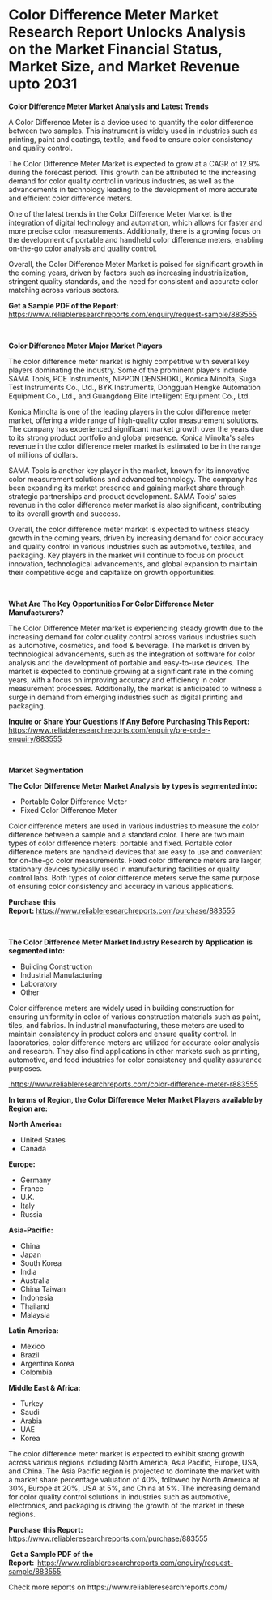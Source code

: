 <p><h1>Color Difference Meter Market Research Report Unlocks Analysis on the Market Financial Status, Market Size, and Market Revenue upto 2031</h1></p><p><strong>Color Difference Meter Market Analysis and Latest Trends</strong></p>
<p><p>A Color Difference Meter is a device used to quantify the color difference between two samples. This instrument is widely used in industries such as printing, paint and coatings, textile, and food to ensure color consistency and quality control.</p><p>The Color Difference Meter Market is expected to grow at a CAGR of 12.9% during the forecast period. This growth can be attributed to the increasing demand for color quality control in various industries, as well as the advancements in technology leading to the development of more accurate and efficient color difference meters.</p><p>One of the latest trends in the Color Difference Meter Market is the integration of digital technology and automation, which allows for faster and more precise color measurements. Additionally, there is a growing focus on the development of portable and handheld color difference meters, enabling on-the-go color analysis and quality control.</p><p>Overall, the Color Difference Meter Market is poised for significant growth in the coming years, driven by factors such as increasing industrialization, stringent quality standards, and the need for consistent and accurate color matching across various sectors.</p></p>
<p><strong>Get a Sample PDF of the Report:&nbsp;</strong> <a href="https://www.reliableresearchreports.com/enquiry/request-sample/883555">https://www.reliableresearchreports.com/enquiry/request-sample/883555</a></p>
<p>&nbsp;</p>
<p><strong>Color Difference Meter Major Market Players</strong></p>
<p><p>The color difference meter market is highly competitive with several key players dominating the industry. Some of the prominent players include SAMA Tools, PCE Instruments, NIPPON DENSHOKU, Konica Minolta, Suga Test Instruments Co., Ltd., BYK Instruments, Dongguan Hengke Automation Equipment Co., Ltd., and Guangdong Elite Intelligent Equipment Co., Ltd.</p><p>Konica Minolta is one of the leading players in the color difference meter market, offering a wide range of high-quality color measurement solutions. The company has experienced significant market growth over the years due to its strong product portfolio and global presence. Konica Minolta's sales revenue in the color difference meter market is estimated to be in the range of millions of dollars.</p><p>SAMA Tools is another key player in the market, known for its innovative color measurement solutions and advanced technology. The company has been expanding its market presence and gaining market share through strategic partnerships and product development. SAMA Tools' sales revenue in the color difference meter market is also significant, contributing to its overall growth and success.</p><p>Overall, the color difference meter market is expected to witness steady growth in the coming years, driven by increasing demand for color accuracy and quality control in various industries such as automotive, textiles, and packaging. Key players in the market will continue to focus on product innovation, technological advancements, and global expansion to maintain their competitive edge and capitalize on growth opportunities.</p></p>
<p>&nbsp;</p>
<p><strong>What Are The Key Opportunities For Color Difference Meter Manufacturers?</strong></p>
<p><p>The Color Difference Meter market is experiencing steady growth due to the increasing demand for color quality control across various industries such as automotive, cosmetics, and food & beverage. The market is driven by technological advancements, such as the integration of software for color analysis and the development of portable and easy-to-use devices. The market is expected to continue growing at a significant rate in the coming years, with a focus on improving accuracy and efficiency in color measurement processes. Additionally, the market is anticipated to witness a surge in demand from emerging industries such as digital printing and packaging.</p></p>
<p><strong>Inquire or Share Your Questions If Any Before Purchasing This Report:</strong> <a href="https://www.reliableresearchreports.com/enquiry/pre-order-enquiry/883555">https://www.reliableresearchreports.com/enquiry/pre-order-enquiry/883555</a></p>
<p>&nbsp;</p>
<p><strong>Market Segmentation</strong></p>
<p><strong>The Color Difference Meter Market Analysis by types is segmented into:</strong></p>
<p><ul><li>Portable Color Difference Meter</li><li>Fixed Color Difference Meter</li></ul></p>
<p><p>Color difference meters are used in various industries to measure the color difference between a sample and a standard color. There are two main types of color difference meters: portable and fixed. Portable color difference meters are handheld devices that are easy to use and convenient for on-the-go color measurements. Fixed color difference meters are larger, stationary devices typically used in manufacturing facilities or quality control labs. Both types of color difference meters serve the same purpose of ensuring color consistency and accuracy in various applications.</p></p>
<p><strong>Purchase this Report:&nbsp;</strong><a href="https://www.reliableresearchreports.com/purchase/883555">https://www.reliableresearchreports.com/purchase/883555</a></p>
<p>&nbsp;</p>
<p><strong>The Color Difference Meter Market Industry Research by Application is segmented into:</strong></p>
<p><ul><li>Building Construction</li><li>Industrial Manufacturing</li><li>Laboratory</li><li>Other</li></ul></p>
<p><p>Color difference meters are widely used in building construction for ensuring uniformity in color of various construction materials such as paint, tiles, and fabrics. In industrial manufacturing, these meters are used to maintain consistency in product colors and ensure quality control. In laboratories, color difference meters are utilized for accurate color analysis and research. They also find applications in other markets such as printing, automotive, and food industries for color consistency and quality assurance purposes.</p></p>
<p><a href="https://www.reliableresearchreports.com/color-difference-meter-r883555">&nbsp;https://www.reliableresearchreports.com/color-difference-meter-r883555</a></p>
<p><strong>In terms of Region, the Color Difference Meter Market Players available by Region are:</strong></p>
<p>
    <p> <strong> North America: </strong>
        <ul>
            <li>United States</li>
            <li>Canada</li>
        </ul>
        </p> 
    <p> <strong> Europe: </strong>
        <ul>
            <li>Germany</li>
            <li>France</li>
            <li>U.K.</li>
            <li>Italy</li>
            <li>Russia</li>
        </ul>
        </p> 
    <p> <strong> Asia-Pacific: </strong>
        <ul>
            <li>China</li>
            <li>Japan</li>
            <li>South Korea</li>
            <li>India</li>
            <li>Australia</li>
            <li>China Taiwan</li>
            <li>Indonesia</li>
            <li>Thailand</li>
            <li>Malaysia</li>
        </ul>
        </p> 
    <p> <strong> Latin America: </strong>
        <ul>
            <li>Mexico</li>
            <li>Brazil</li>
            <li>Argentina Korea</li>
            <li>Colombia</li>
        </ul>
        </p> 
    <p> <strong> Middle East & Africa: </strong>
        <ul>
            <li>Turkey</li>
            <li>Saudi</li>
            <li>Arabia</li>
            <li>UAE</li>
            <li>Korea</li>
        </ul>
    </p>
    </p>
<p><p>The color difference meter market is expected to exhibit strong growth across various regions including North America, Asia Pacific, Europe, USA, and China. The Asia Pacific region is projected to dominate the market with a market share percentage valuation of 40%, followed by North America at 30%, Europe at 20%, USA at 5%, and China at 5%. The increasing demand for color quality control solutions in industries such as automotive, electronics, and packaging is driving the growth of the market in these regions.</p></p>
<p><strong>Purchase this Report: </strong><a href="https://www.reliableresearchreports.com/purchase/883555">https://www.reliableresearchreports.com/purchase/883555</a></p>
<p>&nbsp;<strong>Get a Sample PDF of the Report:&nbsp;&nbsp;</strong><a href="https://www.reliableresearchreports.com/enquiry/request-sample/883555">https://www.reliableresearchreports.com/enquiry/request-sample/883555</a></p>
<p><strong></strong></p>
<p>Check more reports on https://www.reliableresearchreports.com/</p>
